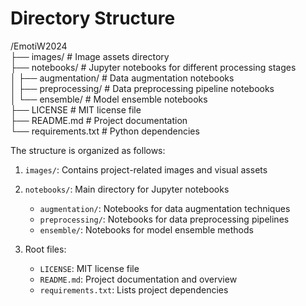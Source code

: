 # Directory Structure

/EmotiW2024  
├── images/ # Image assets directory  
├── notebooks/ # Jupyter notebooks for different processing stages  
│ ├── augmentation/ # Data augmentation notebooks  
│ ├── preprocessing/ # Data preprocessing pipeline notebooks  
│ └── ensemble/ # Model ensemble notebooks  
├── LICENSE # MIT license file  
├── README.md # Project documentation  
└── requirements.txt # Python dependencies  

The structure is organized as follows:

1. `images/`: Contains project-related images and visual assets

2. `notebooks/`: Main directory for Jupyter notebooks
   - `augmentation/`: Notebooks for data augmentation techniques
   - `preprocessing/`: Notebooks for data preprocessing pipelines
   - `ensemble/`: Notebooks for model ensemble methods

3. Root files:
   - `LICENSE`: MIT license file
   - `README.md`: Project documentation and overview
   - `requirements.txt`: Lists project dependencies

